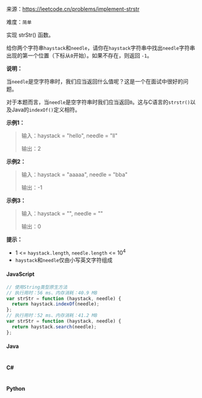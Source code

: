 来源：<https://leetcode.cn/problems/implement-strstr>

难度：`简单`

实现 strStr() 函数。

给你两个字符串`haystack`和`needle`，请你在`haystack`字符串中找出`needle`字符串出现的第一个位置（下标从`0`开始）。如果不存在，则返回 `-1`。

**说明：**

当`needle`是空字符串时，我们应当返回什么值呢？这是一个在面试中很好的问题。

对于本题而言，当`needle`是空字符串时我们应当返回`0`。这与C语言的`strstr()`以及Java的`indexOf()`定义相符。

**示例1：**

> 输入：haystack = "hello", needle = "ll"
>
> 输出：2

**示例2：**

> 输入：haystack = "aaaaa", needle = "bba"
>
> 输出：-1

**示例3：**

> 输入：haystack = "", needle = ""
>
> 输出：0

**提示：**

- 1 <= `haystack.length`, `needle.length` <= 10<sup>4</sup>
- `haystack`和`needle`仅由小写英文字符组成

<!-- tabs:start -->

#### **JavaScript**

```javascript
// 使用String类型原生方法
// 执行用时：56 ms、内存消耗：40.9 MB
var strStr = function (haystack, needle) {
  return haystack.indexOf(needle);
};
// 执行用时：52 ms、内存消耗：41.2 MB
var strStr = function (haystack, needle) {
  return haystack.search(needle);
};
```

#### **Java**

```java

```

#### **C#**

```cs

```

#### **Python**

```python

```

<!-- tabs:end -->
